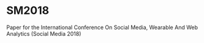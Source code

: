 # SM2018
Paper for the International Conference On Social Media, Wearable And Web Analytics (Social Media 2018)
